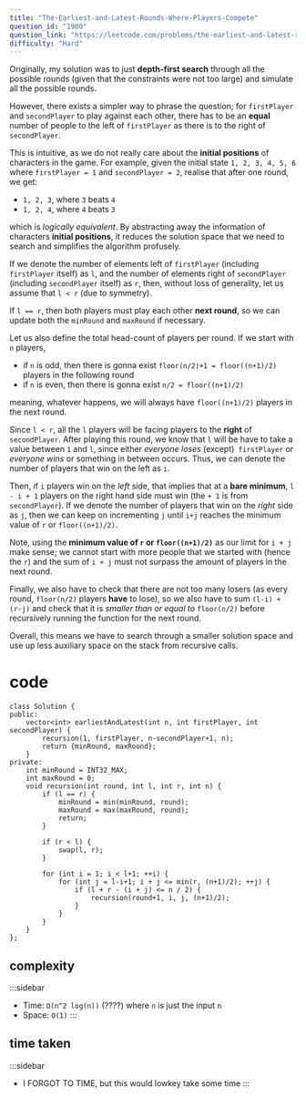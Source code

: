 ```yaml
---
title: "The-Earliest-and-Latest-Rounds-Where-Players-Compete"
question_id: "1900"
question_link: "https://leetcode.com/problems/the-earliest-and-latest-rounds-where-players-compete/"
difficulty: "Hard"
---
```


Originally, my solution was to just **depth-first search** through all the possible rounds
(given that the constraints were not too large)
and simulate all the possible rounds.

However, there exists a simpler way to phrase the question;
for `firstPlayer` and `secondPlayer` to play against each other, 
there has to be an **equal** number of people to the left of `firstPlayer`
as there is to the right of `secondPlayer`.

This is intuitive, as we do not really care about the **initial positions** of characters in the game.
For example, given the initial state `1, 2, 3, 4, 5, 6` where `firstPlayer = 1` and `secondPlayer = 2`,
realise that after one round, we get:

- `1, 2, 3`, where `3` beats `4`
- `1, 2, 4`, where `4` beats `3`

which is *logically equivalent*. 
By abstracting away the information of characters **initial positions**,
it reduces the solution space that we need to search and simplifies the algorithm profusely.

If we denote the number of elements left of `firstPlayer` (including `firstPlayer` itself) as `l`,
and the number of elements right of `secondPlayer` (including `secondPlayer` itself) as `r`,
then, without loss of generality, let us assume that `l < r` (due to symmetry).

If `l == r`, then both players must play each other **next round**, 
so we can update both the `minRound` and `maxRound` if necessary.

Let us also define the total head-count of players per round.
If we start with `n` players, 

- if `n` is odd, then there is gonna exist `floor(n/2)+1 = floor((n+1)/2)` players in the following round
- if `n` is even, then there is gonna exist `n/2 = floor((n+1)/2)`

meaning, whatever happens, we will always have `floor((n+1)/2)` players in the next round.

Since `l < r`, 
all the `l` players will be facing players to the **right** of `secondPlayer`.
After playing this round, we know that `l` will be have to take a value between `1` and `l`,
since either *everyone loses* (except)` firstPlayer` or *everyone wins* or something in between occurs.
Thus, we can denote the number of players that win on the left as `i`.

Then, if `i` players win on the *left* side, that implies that at a **bare minimum**,
`l - i + 1` players on the right hand side must win (the `+ 1` is from `secondPlayer`).
If we denote the number of players that win on the *right* side as `j`,
then we can keep on incrementing `j` until `i+j` reaches the minimum value of `r` or `floor((n+1)/2)`.

Note, using the **minimum value of `r` or `floor((n+1)/2)`** as our limit for `i + j` make sense;
we cannot start with more people that we started with (hence the `r`)
and the sum of `i + j` must not surpass the amount of players in the next round.

Finally, we also have to check that there are not too many losers
(as every round, `floor(n/2)` players **have** to lose),
so we also have to sum `(l-i) + (r-j)` and check that it is *smaller than or equal to* `floor(n/2)`
before recursively running the function for the next round.

Overall, this means we have to search through a smaller solution space and use up less auxiliary space on the stack from recursive calls.

# cod<span>e</span>

```{.cpp}
class Solution {
public:
    vector<int> earliestAndLatest(int n, int firstPlayer, int secondPlayer) {
        recursion(1, firstPlayer, n-secondPlayer+1, n);
        return {minRound, maxRound};
    }
private:
    int minRound = INT32_MAX;
    int maxRound = 0;
    void recursion(int round, int l, int r, int n) {
        if (l == r) {
            minRound = min(minRound, round);
            maxRound = max(maxRound, round);
            return;
        }

        if (r < l) {
            swap(l, r);
        }

        for (int i = 1; i < l+1; ++i) {
            for (int j = l-i+1; i + j <= min(r, (n+1)/2); ++j) {
                if (l + r - (i + j) <= n / 2) {
                    recursion(round+1, i, j, (n+1)/2);
                }
            }
        }
    }
};
```

## complexit<span>y</span>

:::sidebar
- Time: `O(n^2 log(n))` (????) where `n` is just the input `n`
- Space: `O(1)`
:::

## time take<span>n</span>

:::sidebar
- I FORGOT TO TIME, but this would lowkey take some time
:::
